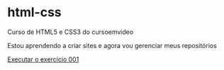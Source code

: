# html-css
 Curso de HTML5 e CSS3 do cursoemvideo

Estou aprendendo a criar sites e agora vou gerenciar meus repositórios

<a href="https://eronmonteiro.github.io/html-css/exercicios/ex001/index.html"> Executar o exercício 001</a>